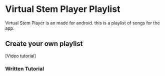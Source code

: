 # Virtual Stem Player Playlist

Virtual Stem Player is an made for android.
this is a playlist of songs for the app.
## Create your own playlist
[Video tutorial]
### Written Tutorial
